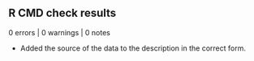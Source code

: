 ## R CMD check results

0 errors | 0 warnings | 0 notes

* Added the source of the data to the description in the correct form. 
